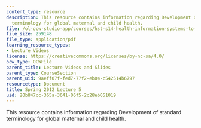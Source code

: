 ```yaml
---
content_type: resource
description: This resource contains information regarding Development of standard
  terminology for global maternal and child health.
file: /ol-ocw-studio-app/courses/hst-s14-health-information-systems-to-improve-quality-of-care-in-resource-poor-settings-spring-2012/20b847cc365a364106f52c28eb051019_MITHST_S14S12_lec10_1205.pdf
file_size: 259148
file_type: application/pdf
learning_resource_types:
- Lecture Videos
license: https://creativecommons.org/licenses/by-nc-sa/4.0/
ocw_type: OCWFile
parent_title: Lecture Videos and Slides
parent_type: CourseSection
parent_uid: 9aeff07f-fed7-77f2-eb04-c542514b6797
resourcetype: Document
title: Spring 2012 Lecture 5
uid: 20b847cc-365a-3641-06f5-2c28eb051019
---
```

This resource contains information regarding Development of standard terminology for global maternal and child health.